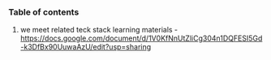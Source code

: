 
### Table of contents

1. we meet related teck stack learning materials - https://docs.google.com/document/d/1V0KfNnUtZliCg304n1DQFESI5Gd-k3DfBx90UuwaAzU/edit?usp=sharing
